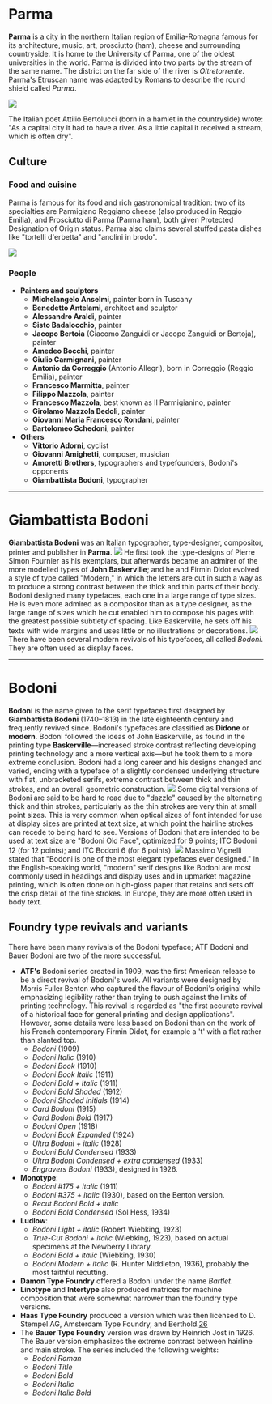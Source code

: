 # Parma

**Parma** is a city in the northern Italian region of Emilia-Romagna famous for its architecture, music, art, prosciutto (ham), cheese and surrounding countryside. It is home to the University of Parma, one of the oldest universities in the world. Parma is divided into two parts by the stream of the same name. The district on the far side of the river is *Oltretorrente*. Parma's Etruscan name was adapted by Romans to describe the round shield called *Parma*.

![][image-1]

The Italian poet Attilio Bertolucci (born in a hamlet in the countryside) wrote: "As a capital city it had to have a river. As a little capital it received a stream, which is often dry".

## Culture
### Food and cuisine
Parma is famous for its food and rich gastronomical tradition: two of its specialties are Parmigiano Reggiano cheese (also produced in Reggio Emilia), and Prosciutto di Parma (Parma ham), both given Protected Designation of Origin status. Parma also claims several stuffed pasta dishes like "tortelli d'erbetta" and "anolini in brodo".

![][image-2]

### People
* **Painters and sculptors**
	* **Michelangelo Anselmi**, painter born in Tuscany
	* **Benedetto Antelami**, architect and sculptor
	* **Alessandro Araldi**, painter
	* **Sisto Badalocchio**, painter
	* **Jacopo Bertoia** (Giacomo Zanguidi or Jacopo Zanguidi or Bertoja), painter
	* **Amedeo Bocchi**, painter
	* **Giulio Carmignani**, painter
	* **Antonio da Correggio** (Antonio Allegri), born in Correggio (Reggio Emilia), painter
	* **Francesco Marmitta**, painter
	* **Filippo Mazzola**, painter
	* **Francesco Mazzola**, best known as Il Parmigianino, painter
	* **Girolamo Mazzola Bedoli**, painter
	* **Giovanni Maria Francesco Rondani**, painter
	* **Bartolomeo Schedoni**, painter
* **Others**
	* **Vittorio Adorni**, cyclist
	* **Giovanni Amighetti**, composer, musician
	* **Amoretti Brothers**, typographers and typefounders, Bodoni's opponents
	* **Giambattista Bodoni**, typographer

---

# Giambattista Bodoni
**Giambattista Bodoni** was an Italian typographer, type-designer, compositor, printer and publisher in **Parma**.
![][image-3]
He first took the type-designs of Pierre Simon Fournier as his exemplars, but afterwards became an admirer of the more modelled types of **John Baskerville**; and he and Firmin Didot evolved a style of type called "Modern," in which the letters are cut in such a way as to produce a strong contrast between the thick and thin parts of their body. Bodoni designed many typefaces, each one in a large range of type sizes. He is even more admired as a compositor than as a type designer, as the large range of sizes which he cut enabled him to compose his pages with the greatest possible subtlety of spacing. Like Baskerville, he sets off his texts with wide margins and uses little or no illustrations or decorations.
![][image-4]
There have been several modern revivals of his typefaces, all called *Bodoni*. They are often used as display faces.

---

# Bodoni
**Bodoni** is the name given to the serif typefaces first designed by **Giambattista Bodoni** (1740–1813) in the late eighteenth century and frequently revived since. Bodoni's typefaces are classified as **Didone** or **modern**. Bodoni followed the ideas of John Baskerville, as found in the printing type **Baskerville**—increased stroke contrast reflecting developing printing technology and a more vertical axis—but he took them to a more extreme conclusion. Bodoni had a long career and his designs changed and varied, ending with a typeface of a slightly condensed underlying structure with flat, unbracketed serifs, extreme contrast between thick and thin strokes, and an overall geometric construction.
![][image-5]
Some digital versions of Bodoni are said to be hard to read due to "dazzle" caused by the alternating thick and thin strokes, particularly as the thin strokes are very thin at small point sizes. This is very common when optical sizes of font intended for use at display sizes are printed at text size, at which point the hairline strokes can recede to being hard to see. Versions of Bodoni that are intended to be used at text size are "Bodoni Old Face", optimized for 9 points; ITC Bodoni 12 (for 12 points); and ITC Bodoni 6 (for 6 points).
![][image-6]
Massimo Vignelli stated that "Bodoni is one of the most elegant typefaces ever designed." In the English-speaking world, "modern" serif designs like Bodoni are most commonly used in headings and display uses and in upmarket magazine printing, which is often done on high-gloss paper that retains and sets off the crisp detail of the fine strokes. In Europe, they are more often used in body text.

## Foundry type revivals and variants
There have been many revivals of the Bodoni typeface; ATF Bodoni and Bauer Bodoni are two of the more successful.
* **ATF's** Bodoni series created in 1909, was the first American release to be a direct revival of Bodoni's work. All variants were designed by Morris Fuller Benton who captured the flavour of Bodoni's original while emphasizing legibility rather than trying to push against the limits of printing technology. This revival is regarded as "the first accurate revival of a historical face for general printing and design applications". However, some details were less based on Bodoni than on the work of his French contemporary Firmin Didot, for example a 't' with a flat rather than slanted top.
	* _Bodoni_ (1909)
	* _Bodoni Italic_ (1910)
	* _Bodoni Book_ (1910)
	* _Bodoni Book Italic_ (1911)
	* _Bodoni Bold + Italic_ (1911)
	* _Bodoni Bold Shaded_ (1912)
	* _Bodoni Shaded Initials_ (1914)
	* _Card Bodoni_ (1915)
	* _Card Bodoni Bold_ (1917)
	* _Bodoni Open_ (1918)
	* _Bodoni Book Expanded_ (1924)
	* _Ultra Bodoni + italic_ (1928)
	* _Bodoni Bold Condensed_ (1933)
	* _Ultra Bodoni Condensed + extra condensed_ (1933)
	* _Engravers Bodoni_ (1933), designed in 1926.
* **Monotype**:
	* _Bodoni #175 + italic_ (1911)
	* _Bodoni #375 + italic_ (1930), based on the Benton version.
	* _Recut Bodoni Bold + italic_
	* _Bodoni Bold Condensed_ (Sol Hess, 1934)
* **Ludlow**:
	* _Bodoni Light + italic_ (Robert Wiebking, 1923)
	* _True-Cut Bodoni + italic_ (Wiebking, 1923), based on actual specimens at the Newberry Library.
	* _Bodoni Bold + italic_ (Wiebking, 1930)
	* _Bodoni Modern + italic_ (R. Hunter Middleton, 1936), probably the most faithful recutting.
* **Damon Type Foundry** offered a Bodoni under the name _Bartlet_.
* **Linotype** and **Intertype** also produced matrices for machine composition that were somewhat narrower than the foundry type versions.
* **Haas Type Foundry** produced a version which was then licensed to D. Stempel AG, Amsterdam Type Foundry, and Berthold.[26]()
* The **Bauer Type Foundry** version was drawn by Heinrich Jost in 1926. The Bauer version emphasizes the extreme contrast between hairline and main stroke. The series included the following weights:
	* _Bodoni Roman_
	* _Bodoni Title_
	* _Bodoni Bold_
	* _Bodoni Italic_
	* _Bodoni Italic Bold_



[image-1]:	https://upload.wikimedia.org/wikipedia/commons/thumb/c/ce/Parma-pjt7.jpg/1920px-Parma-pjt7.jpg
[image-2]:	https://upload.wikimedia.org/wikipedia/commons/thumb/d/d0/09_Parma_night%2C_Italy_-_%E3%82%A4%E3%82%BF%E3%83%AA%E3%82%A2%E3%81%AE%E3%82%AB%E3%83%95%E3%82%A7.jpg/764px-09_Parma_night%2C_Italy_-_%E3%82%A4%E3%82%BF%E3%83%AA%E3%82%A2%E3%81%AE%E3%82%AB%E3%83%95%E3%82%A7.jpg
[image-3]:	https://upload.wikimedia.org/wikipedia/commons/5/55/Giambattista_Bodoni_by_Giuseppe_Lucatelli.jpg
[image-4]:	https://upload.wikimedia.org/wikipedia/commons/thumb/4/4f/Quosque_tandem.jpg/800px-Quosque_tandem.jpg
[image-5]:	https://upload.wikimedia.org/wikipedia/commons/a/a0/ITCBodoni.png
[image-6]:	https://upload.wikimedia.org/wikipedia/en/thumb/2/2b/Bodoni_vita_nuova_facsimile_sepia.png/1920px-Bodoni_vita_nuova_facsimile_sepia.png
